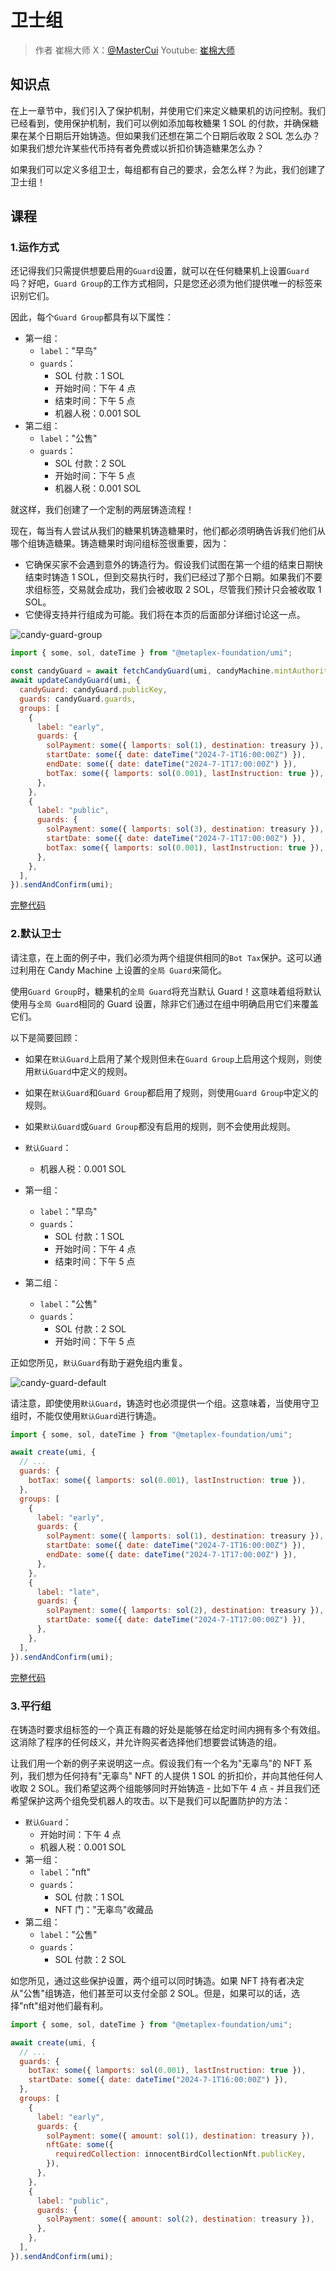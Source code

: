 # 卫士组

> 作者 崔棉大师 X：[@MasterCui](https://x.com/@MasterCui) Youtube: [崔棉大师](https://www.youtube.com/channel/UCv4y5qSUbJ8UC3CUmBPC_BA)

## 知识点

在上一章节中，我们引入了保护机制，并使用它们来定义糖果机的访问控制。我们已经看到，使用保护机制，我们可以例如添加每枚糖果 1 SOL 的付款，并确保糖果在某个日期后开始铸造。但如果我们还想在第二个日期后收取 2 SOL 怎么办？如果我们想允许某些代币持有者免费或以折扣价铸造糖果怎么办？

如果我们可以定义多组卫士，每组都有自己的要求，会怎么样？为此，我们创建了卫士组！

## 课程

### 1.运作方式

还记得我们只需提供想要启用的`Guard`设置，就可以在任何糖果机上设置`Guard`吗？好吧，`Guard Group`的工作方式相同，只是您还必须为他们提供唯一的标签来识别它们。

因此，每个`Guard Group`都具有以下属性：

- 第一组：
  - `label`："早鸟"
  - `guards`：
    - SOL 付款：1 SOL
    - 开始时间：下午 4 点
    - 结束时间：下午 5 点
    - 机器人税：0.001 SOL
- 第二组：
  - `label`："公售"
  - `guards`：
    - SOL 付款：2 SOL
    - 开始时间：下午 5 点
    - 机器人税：0.001 SOL

就这样，我们创建了一个定制的两层铸造流程！

现在，每当有人尝试从我们的糖果机铸造糖果时，他们都必须明确告诉我们他们从哪个组铸造糖果。铸造糖果时询问组标签很重要，因为：

- 它确保买家不会遇到意外的铸造行为。假设我们试图在第一个组的结束日期快结束时铸造 1 SOL，但到交易执行时，我们已经过了那个日期。如果我们不要求组标签，交易就会成功，我们会被收取 2 SOL，尽管我们预计只会被收取 1 SOL。
- 它使得支持并行组成为可能。我们将在本页的后面部分详细讨论这一点。

![candy-guard-group](/candy-guard-group.png)

```js
import { some, sol, dateTime } from "@metaplex-foundation/umi";

const candyGuard = await fetchCandyGuard(umi, candyMachine.mintAuthority);
await updateCandyGuard(umi, {
  candyGuard: candyGuard.publicKey,
  guards: candyGuard.guards,
  groups: [
    {
      label: "early",
      guards: {
        solPayment: some({ lamports: sol(1), destination: treasury }),
        startDate: some({ date: dateTime("2024-7-1T16:00:00Z") }),
        endDate: some({ date: dateTime("2024-7-1T17:00:00Z") }),
        botTax: some({ lamports: sol(0.001), lastInstruction: true }),
      },
    },
    {
      label: "public",
      guards: {
        solPayment: some({ lamports: sol(3), destination: treasury }),
        startDate: some({ date: dateTime("2024-7-1T17:00:00Z") }),
        botTax: some({ lamports: sol(0.001), lastInstruction: true }),
      },
    },
  ],
}).sendAndConfirm(umi);
```

[完整代码](https://github.com/Fankouzu/solana-basic-ui/tree/main/scripts/5.CandyMachine/9.UpdateGuard.ts)

### 2.默认卫士

请注意，在上面的例子中，我们必须为两个组提供相同的`Bot Tax`保护。这可以通过利用在 Candy Machine 上设置的`全局 Guard`来简化。

使用`Guard Group`时，糖果机的`全局 Guard`将充当默认 Guard！这意味着组将默认使用与`全局 Guard`相同的 Guard 设置，除非它们通过在组中明确启用它们来覆盖它们。

以下是简要回顾：

- 如果在`默认Guard`上启用了某个规则但未在`Guard Group`上启用这个规则，则使用`默认Guard`中定义的规则。
- 如果在`默认Guard`和`Guard Group`都启用了规则，则使用`Guard Group`中定义的规则。
- 如果`默认Guard`或`Guard Group`都没有启用的规则，则不会使用此规则。

- `默认Guard`：
  - 机器人税：0.001 SOL
- 第一组：
  - `label`："早鸟"
  - `guards`：
    - SOL 付款：1 SOL
    - 开始时间：下午 4 点
    - 结束时间：下午 5 点
- 第二组：
  - `label`："公售"
  - `guards`：
    - SOL 付款：2 SOL
    - 开始时间：下午 5 点

正如您所见，`默认Guard`有助于避免组内重复。

![candy-guard-default](/candy-guard-default.png)

请注意，即使使用`默认Guard`，铸造时也必须提供一个组。这意味着，当使用守卫组时，不能仅使用`默认Guard`进行铸造。

```js
import { some, sol, dateTime } from "@metaplex-foundation/umi";

await create(umi, {
  // ...
  guards: {
    botTax: some({ lamports: sol(0.001), lastInstruction: true }),
  },
  groups: [
    {
      label: "early",
      guards: {
        solPayment: some({ lamports: sol(1), destination: treasury }),
        startDate: some({ date: dateTime("2024-7-1T16:00:00Z") }),
        endDate: some({ date: dateTime("2024-7-1T17:00:00Z") }),
      },
    },
    {
      label: "late",
      guards: {
        solPayment: some({ lamports: sol(2), destination: treasury }),
        startDate: some({ date: dateTime("2024-7-1T17:00:00Z") }),
      },
    },
  ],
}).sendAndConfirm(umi);
```

[完整代码](https://github.com/Fankouzu/solana-basic-ui/tree/main/scripts/5.CandyMachine/9.UpdateGuard.ts)

### 3.平行组

在铸造时要求组标签的一个真正有趣的好处是能够在给定时间内拥有多个有效组。这消除了程序的任何歧义，并允许购买者选择他们想要尝试铸造的组。

让我们用一个新的例子来说明这一点。假设我们有一个名为"无辜鸟"的 NFT 系列，我们想为任何持有"无辜鸟" NFT 的人提供 1 SOL 的折扣价，并向其他任何人收取 2 SOL。我们希望这两个组能够同时开始铸造 - 比如下午 4 点 - 并且我们还希望保护这两个组免受机器人的攻击。以下是我们可以配置防护的方法：

- `默认Guard`：
  - 开始时间：下午 4 点
  - 机器人税：0.001 SOL
- 第一组：
  - `label`："nft"
  - `guards`：
    - SOL 付款：1 SOL
    - NFT 门："无辜鸟"收藏品
- 第二组：
  - `label`："公售"
  - `guards`：
    - SOL 付款：2 SOL

如您所见，通过这些保护设置，两个组可以同时铸造。如果 NFT 持有者决定从"公售"组铸造，他们甚至可以支付全部 2 SOL。但是，如果可以的话，选择"nft"组对他们最有利。

```js
import { some, sol, dateTime } from "@metaplex-foundation/umi";

await create(umi, {
  // ...
  guards: {
    botTax: some({ lamports: sol(0.001), lastInstruction: true }),
    startDate: some({ date: dateTime("2024-7-1T16:00:00Z") }),
  },
  groups: [
    {
      label: "early",
      guards: {
        solPayment: some({ amount: sol(1), destination: treasury }),
        nftGate: some({
          requiredCollection: innocentBirdCollectionNft.publicKey,
        }),
      },
    },
    {
      label: "public",
      guards: {
        solPayment: some({ amount: sol(2), destination: treasury }),
      },
    },
  ],
}).sendAndConfirm(umi);
```
